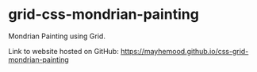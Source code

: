# grid-css-mondrian-painting
Mondrian Painting using Grid. 

Link to website hosted on GitHub: https://mayhemood.github.io/css-grid-mondrian-painting
